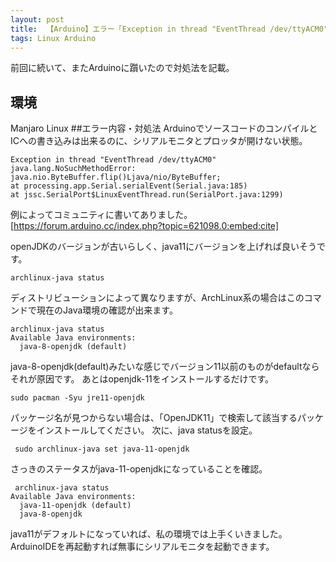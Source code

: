 ```yaml
---
layout: post
title:  【Arduino】エラー「Exception in thread "EventThread /dev/ttyACM0"...」の対処法
tags: Linux Arduino
---
```


前回に続いて、またArduinoに躓いたので対処法を記載。
## 環境
Manjaro Linux
##エラー内容・対処法
ArduinoでソースコードのコンパイルとICへの書き込みは出来るのに、シリアルモニタとプロッタが開けない状態。

```
Exception in thread "EventThread /dev/ttyACM0" java.lang.NoSuchMethodError: java.nio.ByteBuffer.flip()Ljava/nio/ByteBuffer;
at processing.app.Serial.serialEvent(Serial.java:185)
at jssc.SerialPort$LinuxEventThread.run(SerialPort.java:1299)
```
例によってコミュニティに書いてありました。
[https://forum.arduino.cc/index.php?topic=621098.0:embed:cite]

openJDKのバージョンが古いらしく、java11にバージョンを上げれば良いそうです。
```
archlinux-java status
```
ディストリビューションによって異なりますが、ArchLinux系の場合はこのコマンドで現在のJava環境の確認が出来ます。
```
archlinux-java status
Available Java environments:
  java-8-openjdk (default)
```

java-8-openjdk(default)みたいな感じでバージョン11以前のものがdefaultならそれが原因です。
あとはopenjdk-11をインストールするだけです。

```
sudo pacman -Syu jre11-openjdk
```
パッケージ名が見つからない場合は、「OpenJDK11」で検索して該当するパッケージをインストールしてください。
次に、java statusを設定。
```
 sudo archlinux-java set java-11-openjdk
```
さっきのステータスがjava-11-openjdkになっていることを確認。
```
 archlinux-java status
Available Java environments:
  java-11-openjdk (default)
  java-8-openjdk
```
java11がデフォルトになっていれば、私の環境では上手くいきました。
ArduinoIDEを再起動すれば無事にシリアルモニタを起動できます。